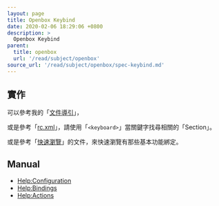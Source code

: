 ```yaml
---
layout: page
title: Openbox Keybind
date: 2020-02-06 18:29:06 +0800
description: >
  Openbox Keybind
parent:
  title: openbox
  url: '/read/subject/openbox'
source_url: '/read/subject/openbox/spec-keybind.md'
---
```



## 實作

可以參考我的「[文件導引](https://github.com/samwhelp/play-ubuntu-18.04-plan/blob/master/prototype/de-box/play-openbox/spec-keybind.md)」，

或是參考「[rc.xml](https://github.com/samwhelp/play-ubuntu-18.04-plan/blob/master/prototype/de-box/play-openbox/config/openbox/rc.xml)」，請使用「`<keyboard>`」當關鍵字找尋相關的「Section」。


或是參考「[快速瀏覽](https://github.com/samwhelp/play-ubuntu-18.04-plan/blob/master/docs/spec/Keybind.md)」的文件，來快速瀏覽有那些基本功能綁定。

## Manual

* [Help:Configuration](http://openbox.org/wiki/Help:Configuration#Keyboard)
* [Help:Bindings](http://openbox.org/wiki/Help:Bindings#Key_bindings)
* [Help:Actions](http://openbox.org/wiki/Help:Actions)
